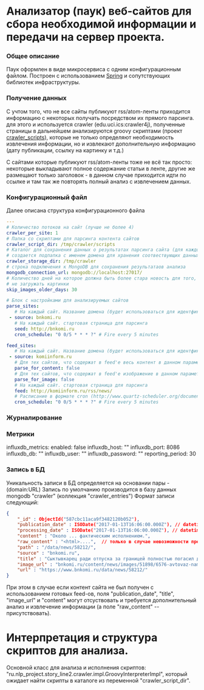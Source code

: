 # Анализатор (паук) веб-сайтов для сбора необходимой информации и передачи на сервер проекта.

### Общее описание
Паук оформлен в виде микросервиса с одним конфигурационным файлом. Построен с
использованием [Spring](http://spring.io) и сопутствующих библиотек инфраструктуры.

### Получение данных
С учтом того, что не все сайты публикуют rss/atom-ленты приходится информацию
с некоторых получать посредством их прямого парсинга. для этого и используется
crawler (edu.uci.ics:crawler4j), полученные страницы в дальнейшем анализируются
groovy скриптами (проект  [crawler_scripts](https://github.com/fedor-malyshkin/story_line2_crawler_scripts)),
которые не только определяют необходимость извлечения информации, но и извлекают дополнительную информацию (дату публикации, ссылку на картинку и т.д.)

С сайтами которые публикуют rss/atom-ленты тоже не всё так просто: некоторые выкладывают полное содержание статьи в ленте, другие же размещают только заголовок - в данном случае приходится идти по ссылке и там так же повторять полный анализ с извлечением данных.

### Конфигурационный файл
Далее описана структура конфигурационного файла
```yaml
---
# Количество потоков на сайт (лучше не более 4)
crawler_per_site: 1
# Папка со скриптами для парсинга контента сайтов
crawler_script_dir: /tmp/crawler/scripts
# Каталог для сохранения данных о результатах парсинга сайта (для каждого сайта
# создается подпапка с именем домена для хранения соотвествующих данных)
crawler_storage_dir: /tmp/crawler
# строка подключения к MongoDB для сохранения результатаов анализа
mongodb_connection_url: mongodb://localhost:27017/
# Количество дней на которое должна быть более стара новость для того, что бы
# не загружать картинки
skip_images_older_days: 30

# Блок с настройками для анализируемых сайтов
parse_sites:
   # На каждый сайт. Название домена (будет использоваться для идентфикации и записи в БД)
 - source: bnkomi.ru
   # На каждый сайт. стартовая страница для парсинга
   seed: http://bnkomi.ru
   cron_schedule: "0 0/5 * * * ?" # Fire every 5 minutes

feed_sites:
   # На каждый сайт. Название домена (будет использоваться для идентфикации и записи в БД)
 - source: komiinform.ru
   # Для тех сайтов, что содержат в feed'е весь контент в данном параметре выставляется 'false'
   parse_for_content: false
   # Для тех сайтов, что содержат в feed'е изображение в данном параметре выставляется 'false'
   parse_for_image: false
   # На каждый сайт. стартовая страница для парсинга
   feed: http://komiinform.ru/rss/news/
   # Расписание в формате cron (http://www.quartz-scheduler.org/documentation/quartz-2.x/tutorials/crontrigger.html)
   cron_schedule: "0 0/5 * * * ?" # Fire every 5 minutes
```
### Журналирование

### Метрики
influxdb_metrics:
   enabled: false
   influxdb_host: ""
   influxdb_port: 8086
   influxdb_db: ""
   influxdb_user: ""
   influxdb_password: ""
   reporting_period: 30

### Запись в БД
Уникальность записи в БД определяется на основании пары - (domain:URL)
Запись по умолчанию производится в базу данных mongodb "crawler" (коллекция "crawler_entries")
Формат записи следующий:
```json
{
    "_id" : ObjectId("587cbc11aca9f3482120b052"),
    "publication_date" : ISODate("2017-01-13T16:06:00.000Z"), // datetime in UTC
	"processing_date" : ISODate("2017-01-13T16:06:00.000Z"), // datetime in UTC
	"content" : "Около ... фактическим исполнением.",
    "raw_content" : "<html>....",  // только в случае невозможности предварительного извлечения данных....
    "path" : "/data/news/58212/",
    "source" : "bnkomi.ru",
    "title" : "Сыктывкарец ради отпуска за границей полностью погасил долг по кредиту",
    "image_url" : "bnkomi.ru/content/news/images/51898/6576-avtovaz-nameren-uvelichit-eksport-lada_mainPhoto.jpg",
    "url" : "https://www.bnkomi.ru/data/news/58212/"
}
```
При этом в случае если контент сайта не был получен с использованием готовых feed-ов, поля "publication_date", "title", "image_url" и "content" могут отсуствовать и требуется дополнительный анализ и извлечение информации (а поле "raw_content" -- присутствовать).


# Интерпретация и структура скриптов для анализа.
Основной класс для анализа и исполнения скриптов: "ru.nlp_project.story_line2.crawler.impl.GroovyInterpreterImpl", который ожидает найти скрипты в каталоге из переменной "crawler_script_dir".
